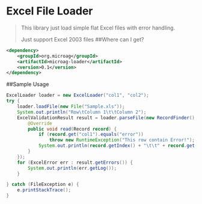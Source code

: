 # Excel File Loader
>This library just load simple flat Excel files with error handling.
>
>Just support Excel 2003 files
##Where can I get?
```xml
<dependency>
    <groupId>org.microag</groupId>
    <artifactId>microag-loader</artifactId>
    <version>0.1</version>
</dependency>
```
##Sample Usage
```java
ExcelLoader loader = new ExcelLoader("col1", "col2");
try {
    loader.loadFile(new File("Sample.xls"));
    System.out.println("Row\tColumn 1\t\tColumn 2");
    ExcelValidationResult result = loader.parseFile(new RecordFinder() {
        @Override
        public void read(Record record) {
            if (record.get("col1").equals("error"))
                throw new RuntimeException("This row contain Error!");
            System.out.println(record.getIndex() + "\t\t" + record.get("col1") + "\t\t" + record.get("col2"));
        }
    });
    for (ExcelError err : result.getErrors()) {
        System.out.println(err.getLog());
    }

} catch (FileException e) {
    e.printStackTrace();
}
```
